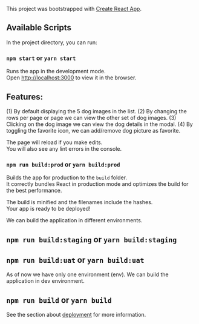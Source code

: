 This project was bootstrapped with [Create React App](https://github.com/facebook/create-react-app).

## Available Scripts

In the project directory, you can run:

### `npm start` or `yarn start`

Runs the app in the development mode.<br />
Open [http://localhost:3000](http://localhost:3000) to view it in the browser.

Features:
---------
(1) By default displaying the 5 dog images in the list.
(2) By changing the rows per page or page we can view the other set of dog images.
(3) Clicking on the dog image we can view the dog details in the modal.
(4) By toggling the favorite icon, we can add/remove dog picture as favorite.

The page will reload if you make edits.<br />
You will also see any lint errors in the console.

### `npm run build:prod` or `yarn build:prod`

Builds the app for production to the `build` folder.<br />
It correctly bundles React in production mode and optimizes the build for the best performance.

The build is minified and the filenames include the hashes.<br />
Your app is ready to be deployed!

We can build the application in different environments.
## `npm run build:staging` or `yarn build:staging`
## `npm run build:uat` or `yarn build:uat`

As of now we have only one environment (env). We can build the application in dev environment.
## `npm run build` or `yarn build`


See the section about [deployment](https://facebook.github.io/create-react-app/docs/deployment) for more information.